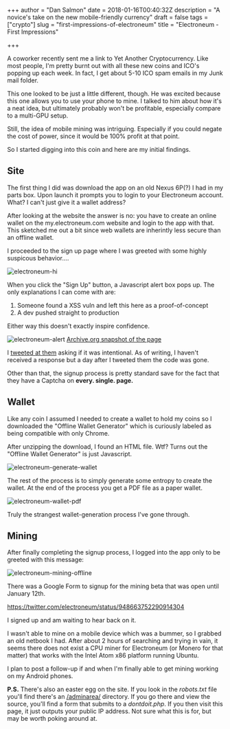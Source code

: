 +++
author = "Dan Salmon"
date = 2018-01-16T00:40:32Z
description = "A novice's take on the new mobile-friendly currency"
draft = false
tags = ["crypto"]
slug = "first-impressions-of-electroneum"
title = "Electroneum - First Impressions"

+++

A coworker recently sent me a link to Yet Another Cryptocurrency. Like most people, I'm pretty burnt out with all these new coins and ICO's popping up each week. In fact, I get about 5-10 ICO spam emails in my Junk mail folder. 

This one looked to be just a little different, though. He was excited because this one allows you to use your phone to mine. I talked to him about how it's a neat idea, but ultimately probably won't be profitable, especially compare to a multi-GPU setup.

Still, the idea of mobile mining was intriguing. Especially if you could negate the cost of power, since it would be 100% profit at that point. 

So I started digging into this coin and here are my initial findings.


## Site
The first thing I did was download the app on an old Nexus 6P(?) I had in my parts box. Upon launch it prompts you to login to your Electroneum account. What? I can't just give it a wallet address? 



After looking at the website the answer is no: you have to create an online wallet on the my.electroneum.com website and login to the app with that. This sketched me out a bit since web wallets are inherintly less secure than an offline wallet.

I proceeded to the sign up page where I was greeted with some highly suspicous behavior....

![electroneum-hi](../images/electroneum-hi.png)

When you click the "Sign Up" button, a Javascript alert box pops up. The only explanations I can come with are:
1. Someone found a XSS vuln and left this here as a proof-of-concept
2. A dev pushed straight to production

Either way this doesn't exactly inspire confidence. 

![electroneum-alert](../images/electroneum-alert.png)
[Archive.org snapshot of the page](https://web.archive.org/web/20180106002628/https://my.electroneum.com/)

I [tweeted at them](https://twitter.com/bltjetpack/status/949436050539204609) asking if it was intentional. As of writing, I haven't received a response but a day after I tweeted them the code was gone. 

Other than that, the signup process is pretty standard save for the fact that they have a Captcha on **every. single. page.**


## Wallet
Like any coin I assumed I needed to create a wallet to hold my coins so I downloaded the "Offline Wallet Generator" which is curiously labeled as being compatible with only Chrome.

<!--(Pic of download area)-->

After unzipping the download, I found an HTML file. Wtf? Turns out the "Offline Wallet Generator" is just Javascript.

![electroneum-generate-wallet](../images/electroneum-generate-wallet.png)

The rest of the process is to simply generate some entropy to create the wallet. At the end of the process you get a PDF file as a paper wallet. 

![electroneum-wallet-pdf](../images/electroneum-wallet-pdf.png)

Truly the strangest wallet-generation process I've gone through.


## Mining

After finally completing the signup process, I logged into the app only to be greeted with this message:

![electroneum-mining-offline](../images/electroneum-mining-offline.png)

There was a Google Form to signup for the mining beta that was open until January 12th.

https://twitter.com/electroneum/status/948663752290914304

I signed up and am waiting to hear back on it. 

I wasn't able to mine on a mobile device which was a bummer, so I grabbed an old netbook I had. After about 2 hours of searching and trying in vain, it seems there does not exist a CPU miner for Electroneum (or Monero for that matter) that works with the Intel Atom x86 platform running Ubuntu. 


I plan to post a follow-up if and when I'm finally able to get mining working on my Android phones. 


**P.S.**
There's also an easter egg on the site. If you look in the *robots.txt* file you'll find there's an [/adminarea/](https://electroneum.com/adminarea/) directory. If you go there and view the source, you'll find a form that submits to a *dontdoit.php*. If you then visit this page, it just outputs your public IP address. Not sure what this is for, but may be worth poking around at.





